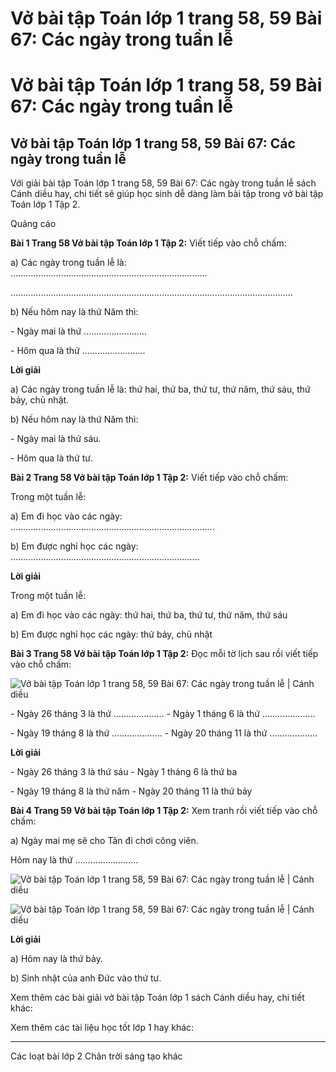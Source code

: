 # Vở bài tập Toán lớp 1 trang 58, 59 Bài 67: Các ngày trong tuần lễ

# Vở bài tập Toán lớp 1 trang 58, 59 Bài 67: Các ngày trong tuần lễ

## Vở bài tập Toán lớp 1 trang 58, 59 Bài 67: Các ngày trong tuần lễ

Với giải bài tập Toán lớp 1 trang 58, 59 Bài 67: Các ngày trong tuần lễ sách Cánh diều hay, chi tiết sẽ giúp học sinh dễ dàng làm bài tập trong vở bài tập Toán lớp 1 Tập 2.

Quảng cáo

**Bài 1 Trang 58 Vở bài tập Toán lớp 1 Tập 2:** Viết tiếp vào chỗ chấm: 

a) Các ngày trong tuần lễ là: …………………………………………………………………...

………………………………………………………………………………………………….

b) Nếu hôm nay là thứ Năm thì:

\- Ngày mai là thứ ......................... 

\- Hôm qua là thứ ......................... 

**Lời giải**

a) Các ngày trong tuần lễ là: thứ hai, thứ ba, thứ tư, thứ năm, thứ sáu, thứ bảy, chủ nhật.

b) Nếu hôm nay là thứ Năm thì:

\- Ngày mai là thứ sáu.

\- Hôm qua là thứ tư. 

**Bài 2 Trang 58 Vở bài tập Toán lớp 1 Tập 2:** Viết tiếp vào chỗ chấm: 

Trong một tuần lễ: 

a) Em đi học vào các ngày: ……………………………………………………………………...

b) Em được nghỉ học các ngày: …………………………………………………………………

**Lời giải**

Trong một tuần lễ: 

a) Em đi học vào các ngày: thứ hai, thứ ba, thứ tư, thứ năm, thứ sáu

b) Em được nghỉ học các ngày: thứ bảy, chủ nhật

**Bài 3 Trang 58 Vở bài tập Toán lớp 1 Tập 2:** Đọc mỗi tờ lịch sau rồi viết tiếp vào chỗ chấm: 

![Vở bài tập Toán lớp 1 trang 58, 59 Bài 67: Các ngày trong tuần lễ | Cánh diều](https://www.vietjack.com/vbt-toan-1-cd/images/bai-67-cac-ngay-trong-tuan-le.PNG)

\- Ngày 26 tháng 3 là thứ .................... - Ngày 1 tháng 6 là thứ .....................

\- Ngày 19 tháng 8 là thứ .................... - Ngày 20 tháng 11 là thứ ...................

**Lời giải**

\- Ngày 26 tháng 3 là thứ sáu - Ngày 1 tháng 6 là thứ ba

\- Ngày 19 tháng 8 là thứ năm - Ngày 20 tháng 11 là thứ bảy

**Bài 4 Trang 59 Vở bài tập Toán lớp 1 Tập 2:** Xem tranh rồi viết tiếp vào chỗ chấm: 

a) Ngày mai mẹ sẽ cho Tân đi chơi công viên.

Hôm nay là thứ ......................... 

![Vở bài tập Toán lớp 1 trang 58, 59 Bài 67: Các ngày trong tuần lễ | Cánh diều](https://www.vietjack.com/vbt-toan-1-cd/images/bai-67-cac-ngay-trong-tuan-le-1.PNG)

![Vở bài tập Toán lớp 1 trang 58, 59 Bài 67: Các ngày trong tuần lễ | Cánh diều](https://www.vietjack.com/vbt-toan-1-cd/images/bai-67-cac-ngay-trong-tuan-le-2.PNG)

**Lời giải**

a) Hôm nay là thứ bảy.

b) Sinh nhật của anh Đức vào thứ tư.

Xem thêm các bài giải vở bài tập Toán lớp 1 sách Cánh diều hay, chi tiết khác:

Xem thêm các tài liệu học tốt lớp 1 hay khác:

* * *

Các loạt bài lớp 2 Chân trời sáng tạo khác
